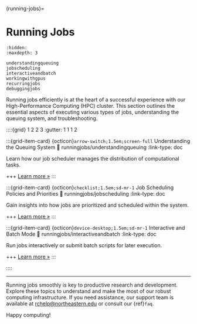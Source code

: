 (running-jobs)=
# Running Jobs

```{toctree}
:hidden:
:maxdepth: 3

understandingqueuing
jobscheduling
interactiveandbatch
workingwithgpus
recurringjobs
debuggingjobs
```
Running jobs efficiently is at the heart of a successful experience with our High-Performance Computing (HPC) cluster. This section outlines the essential aspects of executing various types of jobs, understanding the queuing system, and troubleshooting.

<!-- ::::{grid} 3

:::{grid-item-card} {ref}`understanding-queuing`
:::
:::{grid-item-card} {ref}`job-scheduling`
:::
:::{grid-item-card} {ref}`interactive-and-batch-mode`
:::
:::{grid-item-card} {ref}`working-gpus`
:::
:::{grid-item-card} {ref}`recurring-jobs`
:::
:::{grid-item-card} {ref}`debugging-jobs`
:::
:::: -->

::::{grid} 1 2 2 3
:gutter: 1 1 1 2

:::{grid-item-card} {octicon}`arrow-switch;1.5em;screen-full` Understanding the Queuing System
:link: runningjobs/understandingqueuing
:link-type: doc

Learn how our job scheduler manages the distribution of computational tasks.

+++
[Learn more »](runningjobs/understandingqueuing)
:::

:::{grid-item-card} {octicon}`checklist;1.5em;sd-mr-1` Job Scheduling Policies and Priorities
:link: runningjobs/jobscheduling
:link-type: doc

Gain insights into how jobs are prioritized and scheduled within the system.

+++
[Learn more »](runningjobs/jobscheduling)
:::

:::{grid-item-card} {octicon}`device-desktop;1.5em;sd-mr-1` Interactive and Batch Mode
:link: runningjobs/interactiveandbatch
:link-type: doc

Run jobs interactively or submit batch scripts for later execution.

+++
[Learn more »](runningjobs/interactiveandbatch)
:::

::::

---

Running jobs smoothly is key to productive research and development. Explore these topics to understand and make the most of our robust computing infrastructure. If you need assistance, our support team is available at <rchelp@northeastern.edu> or consult our {ref}`faq`.

Happy computing!
